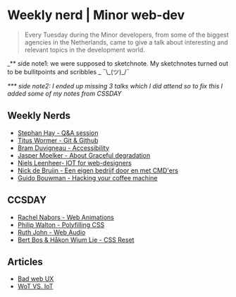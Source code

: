 # Weekly nerd \| Minor web-dev

> Every Tuesday during the Minor developers, from some of the biggest agencies in the Netherlands, came to give a talk about interesting and relevant topics in the development world.

_\*\* side note1: we were supposed to sketchnote. My sketchnotes turned out to be bullitpoints and scribbles _ ¯\\\_\(ツ\)\_/¯

_\*\*\* side note2: I ended up missing 3 talks which I did attend so to fix this I added some of my notes from CSSDAY_

## Weekly Nerds

* [Stephan Hay - Q&A session](WN|7-2-17.html)
* [Titus Wormer - Git & Github](WN|21-2-17.html)
* [Bram Duvigneau - Accessibility](WN|28-3-17.html)
* [Jasper Moelker - About Graceful degradation](WN|4-4-17.html)
* [Niels Leenheer- IOT for web-designers](WN|11-4-17.html)
* [Nick de Bruijn - Een eigen bedrijf door en met CMD'ers](WN|16-5-17.html)
* [Guido Bouwman - Hacking your coffee machine](WN|23-5-17.html)

## CCSDAY

* [Rachel Nabors - Web Animations](CSSDAY|web-animations.html)
* [Philip Walton - Polyfilling CSS](CSSDAY|polyfilling-CSS.html)
* [Ruth John - Web Audio](CSSDAY|web-audio.html)
* [Bert Bos & Håkon Wium Lie - CSS Reset](CSSDAY|CSS-reset.html)

## Articles

* [Bad web UX](bad-web-ux.html)
* [WoT VS. IoT](wot-vs-iot.html)
